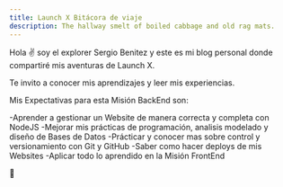 ```yaml
---
title: Launch X Bitácora de viaje
description: The hallway smelt of boiled cabbage and old rag mats.
---
```


Hola ✌️  soy el explorer Sergio Benitez y este es mi blog personal donde compartiré mis aventuras de Launch X.

Te invito a conocer mis aprendizajes y leer mis experiencias.

Mis Expectativas para esta Misión BackEnd son:

-Aprender a gestionar un Website de manera correcta y completa con NodeJS
-Mejorar mis prácticas de programación, analisis modelado y diseño de Bases de Datos
-Prácticar y conocer mas sobre control y versionamiento con Git y GitHub 
-Saber como hacer deploys de mis Websites 
-Aplicar todo lo aprendido en la Misión FrontEnd

🚀
